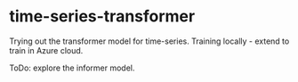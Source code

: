 # time-series-transformer

Trying out the transformer model for time-series. Training locally - extend to train in Azure cloud.

ToDo: explore the informer model.

